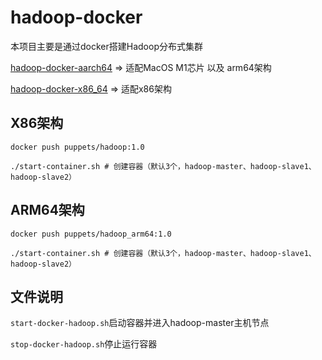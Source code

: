 # hadoop-docker

本项目主要是通过docker搭建Hadoop分布式集群

[hadoop-docker-aarch64](https://github.com/Weihong-Liu/hadoop-docker/tree/main/hadoop-docker-aarch64) => 适配MacOS M1芯片 以及 arm64架构

[hadoop-docker-x86_64](https://github.com/Weihong-Liu/hadoop-docker/tree/main/hadoop-docker-x86_64) => 适配x86架构

## X86架构
```
docker push puppets/hadoop:1.0

./start-container.sh # 创建容器（默认3个，hadoop-master、hadoop-slave1、hadoop-slave2）
```

## ARM64架构
```
docker push puppets/hadoop_arm64:1.0

./start-container.sh # 创建容器（默认3个，hadoop-master、hadoop-slave1、hadoop-slave2）
```

## 文件说明

`start-docker-hadoop.sh`启动容器并进入hadoop-master主机节点

`stop-docker-hadoop.sh`停止运行容器
